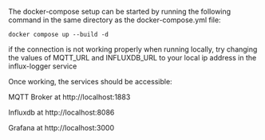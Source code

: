 The docker-compose setup can be started by running the following command in the same directory as the docker-compose.yml file:

`
docker compose up --build -d
`


if the connection is not working properly when running locally, try changing the values of MQTT_URL and INFLUXDB_URL to your local ip address in the influx-logger service

Once working, the services should be accessible:

MQTT Broker at http://localhost:1883

Influxdb at http://localhost:8086

Grafana at http://localhost:3000
